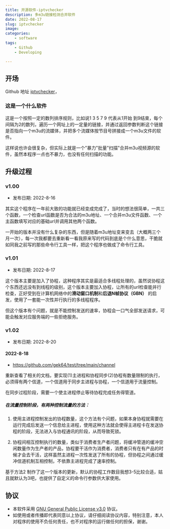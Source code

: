 ```yaml
---
title: 开源软件-iptvchecker
description: 多m3u链接检测合并软件
date: 2022-08-17
slug: iptvchecker
image: 
categories:
    - software
tags:
    - Github
    - Developing

---
```


## 开场
Github 地址 [iptvchecker](https://github.com/gek64/iptvchecker)，

### 这是一个什么软件
这是一个按照一定的数列排序规则，比如说1 3 5 7 9 代表从1开始 到9结束，每个间隔为2的数列，遍历一个网址上的一定量的链接，并通过返回参数判断这个链接是否指向一个m3u的流媒体，并把多个流媒体按节目号拼接成一个m3u文件的软件。

这样说也许会很复杂，但实际上就是一个"暴力"批量"扫描"合并m3u视频源的软件，虽然本程序一点也不暴力，也没有任何扫描的功能。


## 升级过程
### v1.00
- 发布日期: 2022-8-16

其实这个程序在一年前大致的功能就已经变成完成了，当时的想法很简单，一共三个函数，一个检查url函数是否为合法的m3u地址、一个合并m3u文件函数、一个主函数填写对应的基础url并调用其他两个函数。

一开始的版本并没有什么复杂的东西，但是随着m3u地址变来变去（大概两三个月一次），每一次我都要去重新看一看我原来写的代码到底是个什么意思，干脆就如同我之前写的那些命令行工具一样，把这个程序也做成了命令行工具。

### v1.01
- 发布日期: 2022-8-17

这个版本主要是加入了协程，这种程序其实是最适合多线程处理的，虽然说协程这个东西还远没有到线程的级别，这个版本主要加入协程，让所有的url检查能并行检查，正好受到在计算机网络中的**滑动窗口机制**和**后退N帧协议（GBN）** 的启发，使用了一套能一次性并行执行的多线程程序。

但这个版本有个问题，就是不能控制发送的速率，协程会一口气全部发送请求，可能会触发对应服务端的一些拒绝服务。

### v1.02
- 发布日期: 2022-8-20

#### 2022-8-18
- https://github.com/gek64/test/tree/main/channel

重新查看了相关的文档，要实现(1)主进程和协程同步(2)协程有数量限制的执行，必须得有两个信道，一个信道用于同步主进程与协程，一个信道用于流量控制。

在同步过程阶段，需要一个使主进程停止等待协程完成任务得管道。

##### 在流量控制阶段，有两种控制流量的方法：
1. 使用主进程控制发出的协程数量，这个方法有个问题，如果本身协程就需要在运行完成后发送一个信息给主进程，使用这种方法就会使得主进程卡在发送协程的阶段，无法进入与协程通讯的阶段，从而导致死锁。

2. 协程间相互控制执行的数量，类似于消费者生产者问题，将缓冲管道的缓冲空闲数量作为生产者的产品，协程要干活作为消费者，消费者只有在有产品的时候才会去干活，这样虽然主进程一次性发送了所有的协程，但协程之间通过缓冲信道机制互相控制，不依靠主进程完成了速率控制。

基于方法2 制作了这一个版本的更新，默认的协程工作数目我想3-5比较合适，姑且就默认为3吧，也提供了自定义的命令行参数供大家使用。


## 协议
- 本软件采用 [GNU General Public License v3.0](https://github.com/gek64/iptvchecker/blob/main/LICENSE) 协议。
- 如使用或者传播即代表同意以上协议，请仔细阅读协议内容，特别注意，本人对程序的使用不负任何责任，也不对程序的运行做任何的担保，谢谢。